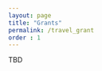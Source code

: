 ```yaml
---
layout: page
title: "Grants"
permalink: /travel_grant
order : 1
---
```


TBD

<!-- Good news! Thanks to the support from the National Science Foundation (NSF), HuggingFace and Google, there will be some funds available to support participants for travel, registration, and accommodation.

We already emailed participants who requested a travel scholarship with details.  -->
